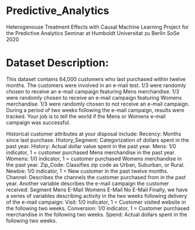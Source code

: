 # Predictive_Analytics
Heterogenouse Treatment Effects with Causal Machine Learning 
Project for the Predictive Analytics Seminar at Humboldt Universitat zu Berlin SoSe 2020 


# Dataset Description:
This dataset contains 64,000 customers who last purchased within twelve months. The customers were involved in an e-mail test.
1/3 were randomly chosen to receive an e-mail campaign featuring Mens merchandise.
1/3 were randomly chosen to receive an e-mail campaign featuring Womens merchandise.
1/3 were randomly chosen to not receive an e-mail campaign.
During a period of two weeks following the e-mail campaign, results were tracked. Your job is to tell the world if the Mens or Womens e-mail campaign was successful.

Historical customer attributes at your disposal include:
Recency: Months since last purchase.
History_Segment: Categorization of dollars spent in the past year.
History: Actual dollar value spent in the past year.
Mens: 1/0 indicator, 1 = customer purchased Mens merchandise in the past year.
Womens: 1/0 indicator, 1 = customer purchased Womens merchandise in the past year.
Zip_Code: Classifies zip code as Urban, Suburban, or Rural.
Newbie: 1/0 indicator, 1 = New customer in the past twelve months.
Channel: Describes the channels the customer purchased from in the past year.
Another variable describes the e-mail campaign the customer received:
Segment
Mens E-Mail
Womens E-Mail
No E-Mail
Finally, we have a series of variables describing activity in the two weeks following delivery of the e-mail campaign:
Visit: 1/0 indicator, 1 = Customer visited website in the following two weeks.
Conversion: 1/0 indicator, 1 = Customer purchased merchandise in the following two weeks.
Spend: Actual dollars spent in the following two weeks.
